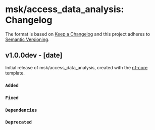 # msk/access_data_analysis: Changelog

The format is based on [Keep a Changelog](https://keepachangelog.com/en/1.0.0/)
and this project adheres to [Semantic Versioning](https://semver.org/spec/v2.0.0.html).

## v1.0.0dev - [date]

Initial release of msk/access_data_analysis, created with the [nf-core](https://nf-co.re/) template.

### `Added`

### `Fixed`

### `Dependencies`

### `Deprecated`
